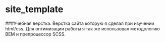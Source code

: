 # site_template
###Учебная верстка.
Верстка сайта которую я сделал при изучении html/css.
Для оптимизации работы я так же использовал методологию BEM и препроцессор SCSS.
